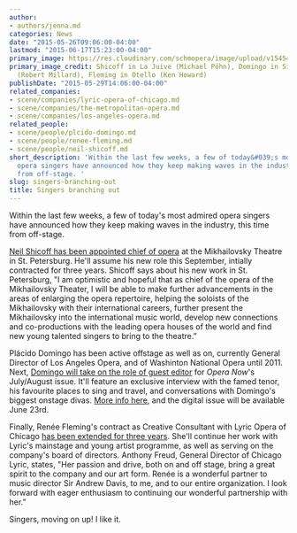 ```yaml
---
author:
- authors/jenna.md
categories: News
date: "2015-05-26T09:06:00-04:00"
lastmod: "2015-06-17T15:23:00-04:00"
primary_image: https://res.cloudinary.com/schmopera/image/upload/v1545409169/media/webhook-uploads/1432836908224/ReneePlacidoNeil.jpg.jpg
primary_image_credit: Shicoff in La Juive (Michael Pöhn), Domingo in Simon Boccanegra
  (Robert Millard), Fleming in Otello (Ken Howard)
publishDate: "2015-05-29T14:06:00-04:00"
related_companies:
- scene/companies/lyric-opera-of-chicago.md
- scene/companies/the-metropolitan-opera.md
- scene/companies/los-angeles-opera.md
related_people:
- scene/people/plcido-domingo.md
- scene/people/renee-fleming.md
- scene/people/neil-shicoff.md
short_description: 'Within the last few weeks, a few of today&#039;s most admired
  opera singers have announced how they keep making waves in the industry, this time
  from off-stage. '
slug: singers-branching-out
title: Singers branching out
---
```


Within the last few weeks, a few of today's most admired opera singers have announced how they keep making waves in the industry, this time from off-stage. 

[Neil Shicoff has been appointed chief of opera](http://www.operanews.com/Opera_News_Magazine/2015/5/News/Shicoff_Chief_of_Opera_Mikhailovsky_Theatre.html) at the Mikhailovsky Theatre in St. Petersburg. He'll assume his new role this September, intially contracted for three years. Shicoff says about his new work in St. Petersburg, "I am optimistic and hopeful that as chief of the opera of the Mikhailovsky Theater, I will be able to make further advancements in the areas of enlarging the opera repertoire, helping the soloists of the Mikhailovsky with their international careers, further present the Mikhailovsky into the international music world, develop new connections and co-productions with the leading opera houses of the world and find new young talented singers to bring to the theatre.” 

Plácido Domingo has been active offstage as well as on, currently General Director of Los Angeles Opera, and of Washinton National Opera until 2011. Next, [Domingo will take on the role of guest editor](http://www.rhinegold.co.uk/magazines/opera_now/news/opera_now_news_story.asp?id=6282) for *Opera Now*'s July/August issue. It'll feature an exclusive interview with the famed tenor, his favourite places to sing and travel, and conversations with Domingo's biggest onstage divas. [More info here](http://www.rhinegold.co.uk/magazines/opera_now/news/opera_now_news_story.asp?id=6282), and the digital issue will be available June 23rd.

Finally, Renée Fleming's contract as Creative Consultant with Lyric Opera of Chicago [has been extended for three years](http://www.operanews.com/Opera_News_Magazine/2015/5/News/Ren%C3%A9e_Fleming_Lyric_Opera_of_Chicago_Consultancy.html). She'll continue her work with Lyric's mainstage and young artist programme, as well as serving on the company's board of directors. Anthony Freud, General Director of Chicago Lyric, states, "Her passion and drive, both on and off stage, bring a great spirit to the company and our art form. Renée is a wonderful partner to music director Sir Andrew Davis, to me, and to our entire organization. I look forward with eager enthusiasm to continuing our wonderful partnership with her.”

Singers, moving on up! I like it.
